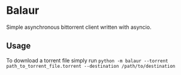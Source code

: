 # Balaur

Simple asynchronous bittorrent client written with asyncio.

## Usage

To download a torrent file simply run
```python -m balaur --torrent path_to_torrent_file.torrent --destination /path/to/destination```